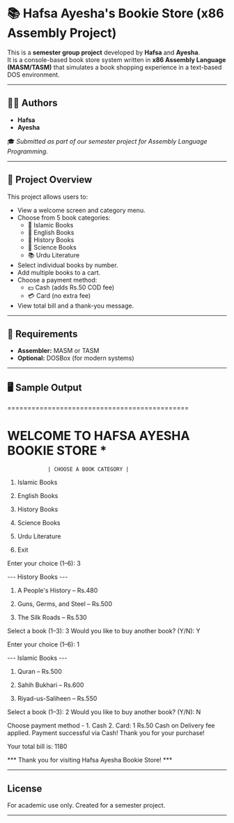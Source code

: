 # 📚 Hafsa Ayesha's Bookie Store (x86 Assembly Project)

This is a **semester group project** developed by **Hafsa** and **Ayesha**.  
It is a console-based book store system written in **x86 Assembly Language (MASM/TASM)** that simulates a book shopping experience in a text-based DOS environment.

---

## 👩‍💻 Authors

- **Hafsa**
- **Ayesha**

🎓 *Submitted as part of our semester project for Assembly Language Programming.*

---

## 🎯 Project Overview

This project allows users to:

- View a welcome screen and category menu.
- Choose from 5 book categories:
  - 📖 Islamic Books
  - 📗 English Books
  - 📘 History Books
  - 🔬 Science Books
  - 📚 Urdu Literature
- Select individual books by number.
- Add multiple books to a cart.
- Choose a payment method:
  - 💵 Cash (adds Rs.50 COD fee)
  - 💳 Card (no extra fee)
- View total bill and a thank-you message.


---

## 🔧 Requirements

- **Assembler:** MASM or TASM
- **Optional:** DOSBox (for modern systems)

---

## 🖥️ Sample Output

=============================================

WELCOME TO HAFSA AYESHA BOOKIE STORE *
=============================================

                 | CHOOSE A BOOK CATEGORY |
1. Islamic Books

2. English Books

3. History Books

4. Science Books

5. Urdu Literature

6. Exit

Enter your choice (1–6): 3

--- History Books ---

1. A People's History – Rs.480

2. Guns, Germs, and Steel – Rs.500

3. The Silk Roads – Rs.530

Select a book (1–3): 3
Would you like to buy another book? (Y/N): Y

Enter your choice (1–6): 1

--- Islamic Books ---

1. Quran – Rs.500

2. Sahih Bukhari – Rs.600

3. Riyad-us-Saliheen – Rs.550

Select a book (1–3): 2
Would you like to buy another book? (Y/N): N

Choose payment method - 1. Cash 2. Card: 1
Rs.50 Cash on Delivery fee applied.
Payment successful via Cash! Thank you for your purchase!

Your total bill is: 1180

*** Thank you for visiting Hafsa Ayesha Bookie Store! ***


---


## License

For academic use only. Created for a semester project.

---


